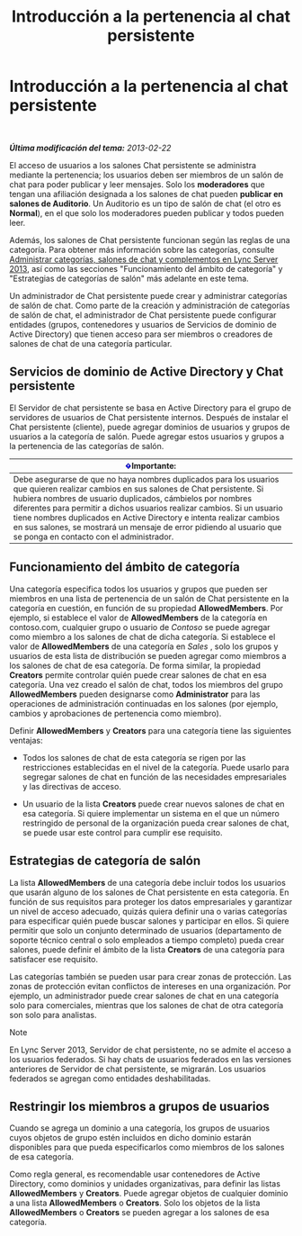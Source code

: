 ﻿---
title: Introducción a la pertenencia al chat persistente
TOCTitle: Introducción a la pertenencia al chat persistente
ms:assetid: 900392d6-6e9f-4dae-93d6-39d7474409ef
ms:mtpsurl: https://technet.microsoft.com/es-es/library/Gg398730(v=OCS.15)
ms:contentKeyID: 48276008
ms.date: 01/07/2017
mtps_version: v=OCS.15
ms.translationtype: HT
---

# Introducción a la pertenencia al chat persistente

 

_**Última modificación del tema:** 2013-02-22_

El acceso de usuarios a los salones Chat persistente se administra mediante la pertenencia; los usuarios deben ser miembros de un salón de chat para poder publicar y leer mensajes. Solo los **moderadores** que tengan una afiliación designada a los salones de chat pueden **publicar en salones de Auditorio**. Un Auditorio es un tipo de salón de chat (el otro es **Normal**), en el que solo los moderadores pueden publicar y todos pueden leer.

Además, los salones de Chat persistente funcionan según las reglas de una categoría. Para obtener más información sobre las categorías, consulte [Administrar categorías, salones de chat y complementos en Lync Server 2013](lync-server-2013-managing-categories-rooms-and-add-ins.md), así como las secciones "Funcionamiento del ámbito de categoría" y "Estrategias de categorías de salón" más adelante en este tema.

Un administrador de Chat persistente puede crear y administrar categorías de salón de chat. Como parte de la creación y administración de categorías de salón de chat, el administrador de Chat persistente puede configurar entidades (grupos, contenedores y usuarios de Servicios de dominio de Active Directory) que tienen acceso para ser miembros o creadores de salones de chat de una categoría particular.

## Servicios de dominio de Active Directory y Chat persistente

El Servidor de chat persistente se basa en Active Directory para el grupo de servidores de usuarios de Chat persistente internos. Después de instalar el Chat persistente (cliente), puede agregar dominios de usuarios y grupos de usuarios a la categoría de salón. Puede agregar estos usuarios y grupos a la pertenencia de las categorías de salón.

<table>
<thead>
<tr class="header">
<th><img src="images/Gg425917.important(OCS.15).gif" title="important" alt="important" />Importante:</th>
</tr>
</thead>
<tbody>
<tr class="odd">
<td>Debe asegurarse de que no haya nombres duplicados para los usuarios que quieren realizar cambios en sus salones de Chat persistente. Si hubiera nombres de usuario duplicados, cámbielos por nombres diferentes para permitir a dichos usuarios realizar cambios. Si un usuario tiene nombres duplicados en Active Directory e intenta realizar cambios en sus salones, se mostrará un mensaje de error pidiendo al usuario que se ponga en contacto con el administrador.</td>
</tr>
</tbody>
</table>


## Funcionamiento del ámbito de categoría

Una categoría especifica todos los usuarios y grupos que pueden ser miembros en una lista de pertenencia de un salón de Chat persistente en la categoría en cuestión, en función de su propiedad **AllowedMembers**. Por ejemplo, si establece el valor de **AllowedMembers** de la categoría en contoso.com, cualquier grupo o usuario de *Contoso* se puede agregar como miembro a los salones de chat de dicha categoría. Si establece el valor de **AllowedMembers** de una categoría en *Sales* , solo los grupos y usuarios de esta lista de distribución se pueden agregar como miembros a los salones de chat de esa categoría. De forma similar, la propiedad **Creators** permite controlar quién puede crear salones de chat en esa categoría. Una vez creado el salón de chat, todos los miembros del grupo **AllowedMembers** pueden designarse como **Administrator** para las operaciones de administración continuadas en los salones (por ejemplo, cambios y aprobaciones de pertenencia como miembro).

Definir **AllowedMembers** y **Creators** para una categoría tiene las siguientes ventajas:

  - Todos los salones de chat de esta categoría se rigen por las restricciones establecidas en el nivel de la categoría. Puede usarlo para segregar salones de chat en función de las necesidades empresariales y las directivas de acceso.

  - Un usuario de la lista **Creators** puede crear nuevos salones de chat en esa categoría. Si quiere implementar un sistema en el que un número restringido de personal de la organización pueda crear salones de chat, se puede usar este control para cumplir ese requisito.

## Estrategias de categoría de salón

La lista **AllowedMembers** de una categoría debe incluir todos los usuarios que usarán alguno de los salones de Chat persistente en esta categoría. En función de sus requisitos para proteger los datos empresariales y garantizar un nivel de acceso adecuado, quizás quiera definir una o varias categorías para especificar quién puede buscar salones y participar en ellos. Si quiere permitir que solo un conjunto determinado de usuarios (departamento de soporte técnico central o solo empleados a tiempo completo) pueda crear salones, puede definir el ámbito de la lista **Creators** de una categoría para satisfacer ese requisito.

Las categorías también se pueden usar para crear zonas de protección. Las zonas de protección evitan conflictos de intereses en una organización. Por ejemplo, un administrador puede crear salones de chat en una categoría solo para comerciales, mientras que los salones de chat de otra categoría son solo para analistas.


> [!NOTE]
> En Lync Server 2013, Servidor de chat persistente, no se admite el acceso a los usuarios federados. Si hay chats de usuarios federados en las versiones anteriores de Servidor de chat persistente, se migrarán. Los usuarios federados se agregan como entidades deshabilitadas.



## Restringir los miembros a grupos de usuarios

Cuando se agrega un dominio a una categoría, los grupos de usuarios cuyos objetos de grupo estén incluidos en dicho dominio estarán disponibles para que pueda especificarlos como miembros de los salones de esa categoría.

Como regla general, es recomendable usar contenedores de Active Directory, como dominios y unidades organizativas, para definir las listas **AllowedMembers** y **Creators**. Puede agregar objetos de cualquier dominio a una lista **AllowedMembers** o **Creators**. Solo los objetos de la lista **AllowedMembers** o **Creators** se pueden agregar a los salones de esa categoría.

